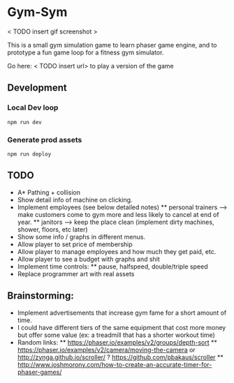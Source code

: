 
# Gym-Sym

< TODO insert gif screenshot >

This is a small gym simulation game to learn phaser game engine, and to prototype a fun game loop for a fitness gym simulator.

Go here: < TODO insert url> to play a version of the game

## Development

### Local Dev loop
`npm run dev`

### Generate prod assets
`npm run deploy`

## TODO
 * A* Pathing + collision
 * Show detail info of machine on clicking.
 * Implement employees (see below detailed notes)
 ** personal trainers --> make customers come to gym more and less likely to cancel at end of year.
 ** janitors --> keep the place clean (implement dirty machines, shower, floors, etc later)
 * Show some info / graphs in different menus.
 * Allow player to set price of membership
 * Allow player to manage employees and how much they get paid, etc.
 * Allow player to see a budget with graphs and shit
 * Implement time controls:
 ** pause, halfspeed, double/triple speed
 * Replace programmer art with real assets
 
## Brainstorming:
 * Implement advertisements that increase gym fame for a short amount of time.
 * I could have different tiers of the same equipment that cost more money but offer some value (ex: a treadmill that has a shorter workout time)
 * Random links:
 ** https://phaser.io/examples/v2/groups/depth-sort
 ** https://phaser.io/examples/v2/camera/moving-the-camera or  http://zynga.github.io/scroller/ ?  https://github.com/pbakaus/scroller
 ** http://www.joshmorony.com/how-to-create-an-accurate-timer-for-phaser-games/
